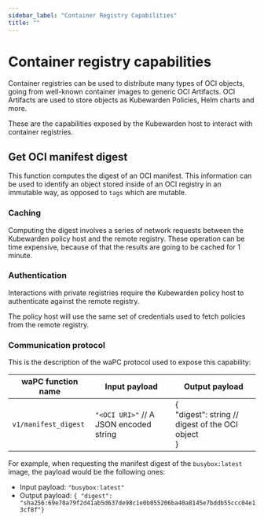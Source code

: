 ```yaml
---
sidebar_label: "Container Registry Capabilities"
title: ""
---
```


# Container registry capabilities

Container registries can be used to distribute many types of OCI objects, going
from well-known container images to generic OCI Artifacts. OCI Artifacts are used
to store objects as Kubewarden Policies, Helm charts and more.

These are the capabilities exposed by the Kubewarden host to interact with
container registries.

## Get OCI manifest digest

This function computes the digest of an OCI manifest. This information can
be used to identify an object stored inside of an OCI registry in an immutable
way, as opposed to `tags` which are mutable.

### Caching

Computing the digest involves a series of network requests between the Kubewarden
policy host and the remote registry. These operation can be time expensive,
because of that the results are going to be cached for 1 minute.

### Authentication

Interactions with private registries require the Kubewarden policy host to
authenticate against the remote registry.

The policy host will use the same set of credentials used to fetch policies
from the remote registry.

### Communication protocol

This is the description of the waPC protocol used to expose this capability:


| **waPC function name** | **Input payload** | **Output payload** |
|--------------------|---------------|----------------|
| `v1/manifest_digest` | `"<OCI URI>"` // A JSON encoded string | {<br/>  "digest": string // digest of the OCI object<br/>} |

For example, when requesting the manifest digest of the `busybox:latest` image,
the payload would be the following ones:

* Input payload: `"busybox:latest"`
* Output payload: `{ "digest": "sha256:69e70a79f2d41ab5d637de98c1e0b055206ba40a8145e7bddb55ccc04e13cf8f"}`

